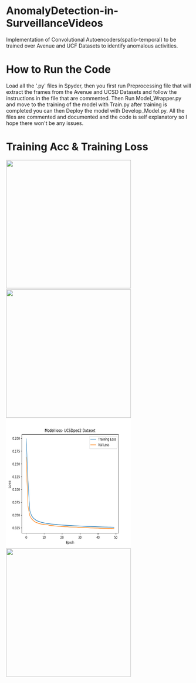# AnomalyDetection-in-SurveillanceVideos
Implementation of Convolutional Autoencoders(spatio-temporal) to be trained over Avenue and UCF Datasets to identify anomalous activities.

# How to Run the Code 
Load all the '.py' files in Spyder, then you first run Preprocessing file that will extract the frames from the Avenue and UCSD Datasets and follow the instructions in the file that are commented. Then Run Model_Wrapper.py and move to the training of the model with Train.py after training is completed you can then Deploy the model with Develop_Model.py. All the files are commented and documented and the code is self explanatory so I hope there won't be any issues.

# Training Acc & Training Loss

<img src="Avenure Dataset_Loss.png" width="340" height="350">     <img src="USCDped1 Dataset_Loss.png" width="340" height="350">
<img src="UCSDped2 Dataset_Loss.png" width="340" height="350">    <img src="UCSDped1 Dataset_Accuracy.png" width="340" height="350">
